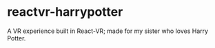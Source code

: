 # reactvr-harrypotter
A VR experience built in React-VR; made for my sister who loves Harry Potter.

